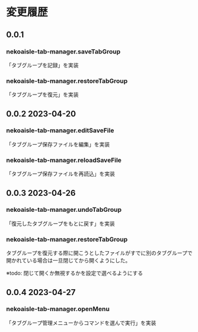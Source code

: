 # 変更履歴

## 0.0.1
### nekoaisle-tab-manager.saveTabGroup
「タブグループを記録」を実装
### nekoaisle-tab-manager.restoreTabGroup
「タブグループを復元」を実装

## 0.0.2 2023-04-20
### nekoaisle-tab-manager.editSaveFile
「タブグループ保存ファイルを編集」を実装
### nekoaisle-tab-manager.reloadSaveFile
「タブグループ保存ファイルを再読込」を実装

## 0.0.3 2023-04-26
### nekoaisle-tab-manager.undoTabGroup
「復元したタブグループをもとに戻す」を実装

### nekoaisle-tab-manager.restoreTabGroup
タブグループを復元する際に開こうとしたファイルがすでに別のタブグループで開かれている場合は一旦閉じてから開くようにした。

※todo: 閉じて開くか無視するかを設定で選べるようにする

## 0.0.4 2023-04-27
### nekoaisle-tab-manager.openMenu
「タブグループ管理メニューからコマンドを選んで実行」を実装

